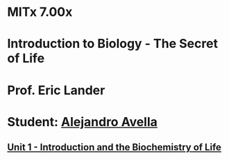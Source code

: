 # MITx 7.00x
# Introduction to Biology - The Secret of Life
# Prof. Eric Lander
# Student: [Alejandro Avella](https://www.udemy.com/user/alejandro-avella-42/)

## [Unit 1 - Introduction and the Biochemistry of Life](Unit-1-Introduction-and-the-Biochemistry-of-Life-v1.pdf)